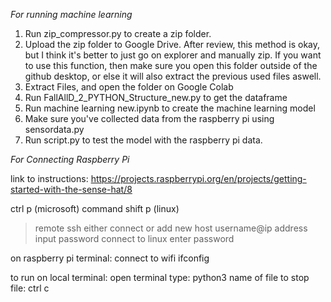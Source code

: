 *For running machine learning*
1. Run zip_compressor.py to create a zip folder.
2. Upload the zip folder to Google Drive.
  After review, this method is okay, but I think it's better to just go on explorer and manually zip.
    If you want to use this function, then make sure you open this folder outside of the github desktop, or else it will also extract the previous used files aswell. 
3. Extract Files, and open the folder on Google Colab
4. Run FallAllD_2_PYTHON_Structure_new.py to get the dataframe
5. Run machine learning new.ipynb to create the machine learning model
6. Make sure you've collected data from the raspberry pi using sensordata.py
7. Run script.py to test the model with the raspberry pi data.

*For Connecting Raspberry Pi*

link to instructions:
https://projects.raspberrypi.org/en/projects/getting-started-with-the-sense-hat/8


ctrl p (microsoft)
command shift p (linux)
>remote ssh either connect or add new host
  username@ip address
input password 
connect to linux
enter password


on raspberry pi terminal:
connect to wifi 
ifconfig

to run on local terminal:
open terminal
type:
    python3 name of file
to stop file:
    ctrl c 


